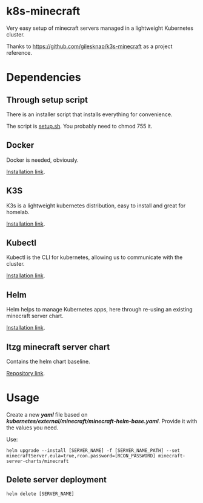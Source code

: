 # k8s-minecraft

Very easy setup of minecraft servers managed in a lightweight Kubernetes cluster.

Thanks to https://github.com/gilesknap/k3s-minecraft as a project reference.

# Dependencies

## Through setup script

There is an installer script that installs everything for convenience.

The script is [setup.sh](setup.sh). You probably need to chmod 755 it.

## Docker

Docker is needed, obviously.

[Installation link](https://docs.docker.com/engine/install/ubuntu/).

## K3S

K3s is a lightweight kubernetes distribution, easy to install and great for homelab.

[Installation link](https://docs.k3s.io/quick-start).

## Kubectl

Kubectl is the CLI for kubernetes, allowing us to communicate with the cluster.

[Installation link](https://kubernetes.io/docs/tasks/tools/install-kubectl-linux/).

## Helm

Helm helps to manage Kubernetes apps, here through re-using an existing minecraft server chart.

[Installation link](https://helm.sh/docs/intro/install/).

## Itzg minecraft server chart

Contains the helm chart baseline. 

[Repository link](https://github.com/itzg/minecraft-server-charts).

# Usage

Create a new ***yaml*** file based on ***kubernetes/external/minecraft/minecraft-helm-base.yaml***.
Provide it with the values you need.

Use:
```
helm upgrade --install [SERVER_NAME] -f [SERVER_NAME_PATH] --set minecraftServer.eula=true,rcon.password=[RCON_PASSWORD] minecraft-server-charts/minecraft
```

## Delete server deployment
```
helm delete [SERVER_NAME]
```
